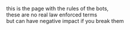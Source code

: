 this is the page with the rules of the bots,  
these are no real law enforced terms  
but can have negative impact if you break them
